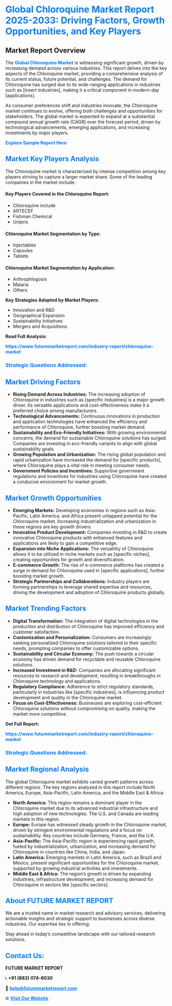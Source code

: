 <h1 style="color: #007BFF;">Global Chloroquine Market Report 2025-2033: Driving Factors, Growth Opportunities, and Key Players</h1>

<section id="overview">
<h2>Market Report Overview</h2>
<p>The <a href="https://www.futuremarketreport.com/industry-report/chloroquine-market" style="color: #007BFF; text-decoration: none;"><strong>Global Chloroquine Market</strong></a> is witnessing significant growth, driven by increasing demand across various industries. This report delves into the key aspects of the Chloroquine market, providing a comprehensive analysis of its current status, future potential, and challenges. The demand for Chloroquine has surged due to its wide-ranging applications in industries such as [insert industries], making it a critical component in modern-day [applications].</p>
<p>As consumer preferences shift and industries innovate, the Chloroquine market continues to evolve, offering both challenges and opportunities for stakeholders. The global market is expected to expand at a substantial compound annual growth rate (CAGR) over the forecast period, driven by technological advancements, emerging applications, and increasing investments by major players.</p>
</section>

<section id="overview">
<p><a href="https://www.futuremarketreport.com/request-sample/reportId=97008" style="color: #007BFF; text-decoration: none;"><strong>Explore Sample Report Here</strong></a></p>
</section>

<section id="key-players">
<h2 style="color: #007BFF;">Market Key Players Analysis</h2>
<p>The Chloroquine market is characterized by intense competition among key players striving to capture a larger market share. Some of the leading companies in the market include:</p>
<h4>Key Players Covered in the Chloroquine Report:</h4>
<ul><li>Chloroquine include</li><li>ARTECEF</li><li>Fishman Chemical</li><li>Uniprix</li></ul>
<h4>Chloroquine Market Segmentation by Type:</h4>
<ul><li>Injectables</li><li>Capsules</li><li>Tablets</li></ul>

<h4>Chloroquine Market Segmentation by Application:</h4>
<ul><li>Arthrophlogosis</li><li>Malaria</li><li>Others</li></ul>
<p><strong>Key Strategies Adopted by Market Players:</strong></p>
<ul>
<li>Innovation and R&D</li>
<li>Geographical Expansion</li>
<li>Sustainability Initiatives</li>
<li>Mergers and Acquisitions</li>
</ul>
</section>

<section>
<p><strong>Read Full Analysis: </strong></p><a href="https://www.futuremarketreport.com/industry-report/chloroquine-market" style="color: #007BFF; text-decoration: none;"><strong>https://www.futuremarketreport.com/industry-report/chloroquine-market</strong></a>
<h3 style="color: #007BFF;">Strategic Questions Addressed:</h3>
</section>

<section id="driving-factors">
<h2 style="color: #007BFF;">Market Driving Factors</h2>
<ul>
<li><strong>Rising Demand Across Industries:</strong> The increasing adoption of Chloroquine in industries such as [specific industries] is a major growth driver. Its versatile applications and cost-effectiveness make it a preferred choice among manufacturers.</li>
<li><strong>Technological Advancements:</strong> Continuous innovations in production and application technologies have enhanced the efficiency and performance of Chloroquine, further boosting market demand.</li>
<li><strong>Sustainability and Eco-Friendly Initiatives:</strong> With growing environmental concerns, the demand for sustainable Chloroquine solutions has surged. Companies are investing in eco-friendly variants to align with global sustainability goals.</li>
<li><strong>Growing Population and Urbanization:</strong> The rising global population and rapid urbanization have increased the demand for [specific products], where Chloroquine plays a vital role in meeting consumer needs.</li>
<li><strong>Government Policies and Incentives:</strong> Supportive government regulations and incentives for industries using Chloroquine have created a conducive environment for market growth.</li>
</ul>
</section>

<section id="growth-opportunities">
<h2 style="color: #007BFF;">Market Growth Opportunities</h2>
<ul>
<li><strong>Emerging Markets:</strong> Developing economies in regions such as Asia-Pacific, Latin America, and Africa present untapped potential for the Chloroquine market. Increasing industrialization and urbanization in these regions are key growth drivers.</li>
<li><strong>Innovative Product Development:</strong> Companies investing in R&D to create innovative Chloroquine products with enhanced features and applications are likely to gain a competitive edge.</li>
<li><strong>Expansion into Niche Applications:</strong> The versatility of Chloroquine allows it to be utilized in niche markets such as [specific niches], creating opportunities for growth and diversification.</li>
<li><strong>E-commerce Growth:</strong> The rise of e-commerce platforms has created a surge in demand for Chloroquine used in [specific applications], further boosting market growth.</li>
<li><strong>Strategic Partnerships and Collaborations:</strong> Industry players are forming partnerships to leverage shared expertise and resources, driving the development and adoption of Chloroquine products globally.</li>
</ul>
</section>

<section id="trending-factors">
<h2 style="color: #007BFF;">Market Trending Factors</h2>
<ul>
<li><strong>Digital Transformation:</strong> The integration of digital technologies in the production and distribution of Chloroquine has improved efficiency and customer satisfaction.</li>
<li><strong>Customization and Personalization:</strong> Consumers are increasingly seeking personalized Chloroquine solutions tailored to their specific needs, prompting companies to offer customizable options.</li>
<li><strong>Sustainability and Circular Economy:</strong> The push towards a circular economy has driven demand for recyclable and reusable Chloroquine solutions.</li>
<li><strong>Increased Investment in R&D:</strong> Companies are allocating significant resources to research and development, resulting in breakthroughs in Chloroquine technology and applications.</li>
<li><strong>Regulatory Compliance:</strong> Adherence to strict regulatory standards, particularly in industries like [specific industries], is influencing product development and quality in the Chloroquine market.</li>
<li><strong>Focus on Cost-Effectiveness:</strong> Businesses are exploring cost-efficient Chloroquine solutions without compromising on quality, making the market more competitive.</li>
</ul>
</section>

<section>
<p><strong>Get Full Report: </strong></p><a href="https://www.futuremarketreport.com/industry-report/chloroquine-market" style="color: #007BFF; text-decoration: none;"><strong>https://www.futuremarketreport.com/industry-report/chloroquine-market</strong></a>
<h3 style="color: #007BFF;">Strategic Questions Addressed:</h3>
</section>


<section id="regional-analysis">
<h2 style="color: #007BFF;">Market Regional Analysis</h2>
<p>The global Chloroquine market exhibits varied growth patterns across different regions. The key regions analyzed in this report include North America, Europe, Asia-Pacific, Latin America, and the Middle East & Africa:</p>
<ul>
<li><strong>North America:</strong> This region remains a dominant player in the Chloroquine market due to its advanced industrial infrastructure and high adoption of new technologies. The U.S. and Canada are leading markets in this region.</li>
<li><strong>Europe:</strong> Europe has witnessed steady growth in the Chloroquine market, driven by stringent environmental regulations and a focus on sustainability. Key countries include Germany, France, and the U.K.</li>
<li><strong>Asia-Pacific:</strong> The Asia-Pacific region is experiencing rapid growth, fueled by industrialization, urbanization, and increasing demand for Chloroquine in countries like China, India, and Japan.</li>
<li><strong>Latin America:</strong> Emerging markets in Latin America, such as Brazil and Mexico, present significant opportunities for the Chloroquine market, supported by growing industrial activities and investments.</li>
<li><strong>Middle East & Africa:</strong> The region’s growth is driven by expanding industries, infrastructure development, and increasing demand for Chloroquine in sectors like [specific sectors].</li>
</ul>
</section>

<footer>
<h2 style="color: #007BFF;">About FUTURE MARKET REPORT</h2>
<p>We are a trusted name in market research and advisory services, delivering actionable insights and strategic support to businesses across diverse industries. Our expertise lies in offering:</p>

<p>Stay ahead in today’s competitive landscape with our tailored research solutions.</p>

<h2 style="color: #007BFF;">Contact Us:</h2>
<p><strong>FUTURE MARKET REPORT</strong></p>
<p>📞 <strong>+91 (883) 074-8030</strong></p>
<p>📧 <strong><a href="mailto:help@futuremarketreport.com" style="color: #007BFF;">help@futuremarketreport.com</a></strong></p>
<p>🌐 <strong><a href="https://www.futuremarketreport.com/" style="color: #007BFF;">Visit Our Website</a></strong></p>
</footer>
